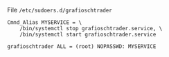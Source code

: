 File `/etc/sudoers.d/grafioschtrader`
```
Cmnd_Alias MYSERVICE = \
    /bin/systemctl stop grafioschtrader.service, \
    /bin/systemctl start grafioschtrader.service

grafioschtrader ALL = (root) NOPASSWD: MYSERVICE
```